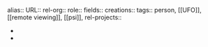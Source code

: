 alias::
URL::
rel-org::
role::
fields::
creations::
tags:: person, [[UFO]], [[remote viewing]], [[psi]],
rel-projects::


-
-